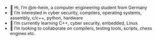 - 👋 Hi, I’m @m-heim, a computer engineering student from Germany
- 👀 I’m interested in cyber security, compilers, operating systems, assembly, c/c++, python, hardware
- 🌱 I’m currently learning C++, cyber security, embedded, Linux
- 💞️ I’m looking to collaborate on compilers, testing tools, scripts, chess engines etc.

<!---
xMaxH/xMaxH is a ✨ special ✨ repository because its `README.md` (this file) appears on your GitHub profile.
You can click the Preview link to take a look at your changes.
--->
